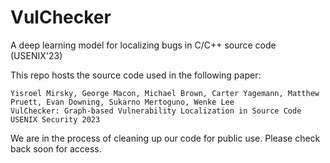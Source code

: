 # VulChecker
A deep learning model for localizing bugs in C/C++ source code (USENIX'23)

This repo hosts the source code used in the following paper:


```
Yisroel Mirsky, George Macon, Michael Brown, Carter Yagemann, Matthew Pruett, Evan Downing, Sukarno Mertoguno, Wenke Lee
VulChecker: Graph-based Vulnerability Localization in Source Code
USENIX Security 2023
```

We are in the process of cleaning up our code for public use. Please check back soon for access.
